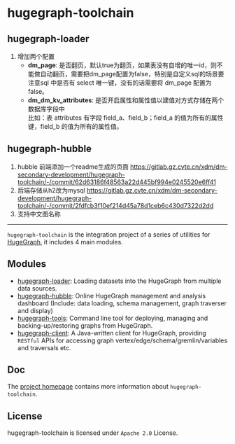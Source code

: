 # hugegraph-toolchain

## hugegraph-loader
1. 增加两个配置
    - **dm_page**: 是否翻页，默认true为翻页，如果表没有自增的唯一id，则不能做自动翻页，需要把dm_page配置为false，特别是自定义sql的场景要注意sql
    中是否有 select 唯一键，没有的话需要将 dm_page 配置为false。
    - **dm_dm_kv_attributes**: 是否开启属性和属性值以建值对方式存储在两个数据库字段中  
        比如：表 attributes 有字段 field_a、field_b；field_a 的值为所有的属性键，field_b 的值为所有的属性值。

## hugegraph-hubble
1. hubble 前端添加一个readme生成的页面 https://gitlab.gz.cvte.cn/xdm/dm-secondary-development/hugegraph-toolchain/-/commit/62d63186f48563a22d445bf994e0245520e6ff41
2. 后端存储从h2改为mysql https://gitlab.gz.cvte.cn/xdm/dm-secondary-development/hugegraph-toolchain/-/commit/2fdfcb3f10ef214d45a78d1ceb6c430d7322d2dd
3. 支持中文图名称

---
`hugegraph-toolchain` is the integration project of a series of utilities for [HugeGraph](https://github.com/hugegraph/hugegraph), it includes 4 main modules.

## Modules

- [hugegraph-loader](./hugegraph-loader): Loading datasets into the HugeGraph from multiple data sources.
- [hugegraph-hubble](./hugegraph-hubble): Online HugeGraph management and analysis dashboard (Include: data loading, schema management, graph traverser and display)
- [hugegraph-tools](./hugegraph-tools): Command line tool for deploying, managing and backing-up/restoring graphs from HugeGraph.
- [hugegraph-client](./hugegraph-client): A Java-written client for HugeGraph, providing `RESTful` APIs for accessing graph vertex/edge/schema/gremlin/variables and traversals etc.

## Doc

The [project homepage](https://hugegraph.github.io/hugegraph-doc/) contains more information about `hugegraph-toolchain`. 

## License

hugegraph-toolchain is licensed under `Apache 2.0` License.
